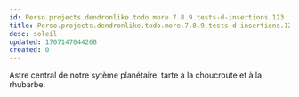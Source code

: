 ```yaml
---
id: Perso.projects.dendronlike.todo.more.7.8.9.tests-d-insertions.123
title: Perso.projects.dendronlike.todo.more.7.8.9.tests-d-insertions.123
desc: soleil
updated: 1707147044268
created: 0
---
```

Astre central de notre sytème planétaire. 
tarte à la choucroute et à la rhubarbe.
